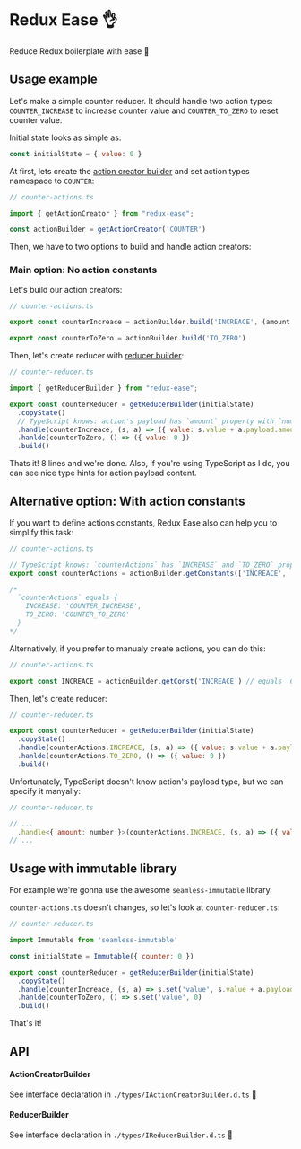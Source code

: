 # Redux Ease 👌

Reduce Redux boilerplate with ease 🤗

## Usage example

Let's make a simple counter reducer. It should handle two action types: `COUNTER_INCREASE` to increase counter value and `COUNTER_TO_ZERO` to reset counter value.

Initial state looks as simple as:

```js
const initialState = { value: 0 }
```

At first, lets create the [action creator builder](#ActionCreatorBuilder) and set action types namespace to `COUNTER`:

```js
// counter-actions.ts

import { getActionCreator } from "redux-ease";

const actionBuilder = getActionCreator('COUNTER')
```

Then, we have to two options to build and handle action creators:

### Main option: No action constants

Let's build our action creators:

```js
// counter-actions.ts

export const counterIncreace = actionBuilder.build('INCREACE', (amount: number = 1) => ({ amount }))

export const counterToZero = actionBuilder.build('TO_ZERO')
```

Then, let's create reducer with [reducer builder](#ReducerBuilder):

```js
// counter-reducer.ts

import { getReducerBuilder } from "redux-ease";

export const counterReducer = getReducerBuilder(initialState)
  .copyState()
  // TypeScript knows: action's payload has `amount` property with `number` type:
  .handle(counterIncreace, (s, a) => ({ value: s.value + a.payload.amount }))
  .hanlde(counterToZero, () => ({ value: 0 })
  .build()
```

Thats it! 8 lines and we're done. Also, if you're using TypeScript as I do, you can see nice type hints for action payload content.

## Alternative option: With action constants

If you want to define actions constants, Redux Ease also can help you to simplify this task:

```js
// counter-actions.ts

// TypeScript knows: `counterActions` has `INCREASE` and `TO_ZERO` properties.
export const counterActions = actionBuilder.getConstants(['INCREACE', 'TO_ZERO'])

/*
  `counterActions` equals {
    INCREASE: 'COUNTER_INCREASE',
    TO_ZERO: 'COUNTER_TO_ZERO'
  }
*/
```

Alternatively, if you prefer to manualy create actions, you can do this:

```js
// counter-actions.ts

export const INCREACE = actionBuilder.getConst('INCREACE') // equals 'COUNTER_INCREACE'
```

Then, let's create reducer:

```js
// counter-reducer.ts

export const counterReducer = getReducerBuilder(initialState)
  .copyState()
  .handle(counterActions.INCREACE, (s, a) => ({ value: s.value + a.payload.amount }))
  .hanlde(counterActions.TO_ZERO, () => ({ value: 0 })
  .build()
```

Unfortunately, TypeScript doesn't know action's payload type, but we can specify it manyally:

```js
// counter-reducer.ts

// ...
  .handle<{ amount: number }>(counterActions.INCREACE, (s, a) => ({ value: s.value + a.payload.amount }))
// ...
```

## Usage with immutable library

For example we're gonna use the awesome `seamless-immutable` library.

`counter-actions.ts` doesn't changes, so let's look at `counter-reducer.ts`:

```js
// counter-reducer.ts

import Immutable from 'seamless-immutable'

const initialState = Immutable({ counter: 0 })

export const counterReducer = getReducerBuilder(initialState)
  .copyState()
  .handle(counterIncreace, (s, a) => s.set('value', s.value + a.payload.amount))
  .hanlde(counterToZero, () => s.set('value', 0)
  .build()
```

That's it!

## API

#### ActionCreatorBuilder
See interface declaration in `./types/IActionCreatorBuilder.d.ts` 👀

#### ReducerBuilder
See interface declaration in `./types/IReducerBuilder.d.ts` 👀


